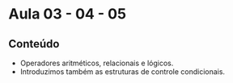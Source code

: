 # Aula 03 - 04 - 05 

## Conteúdo 

* Operadores aritméticos, relacionais e lógicos.
* Introduzimos também as estruturas de controle condicionais.
